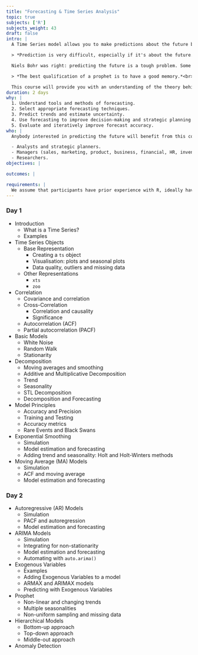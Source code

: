 ```yaml
---
title: "Forecasting & Time Series Analysis"
topic: true
subjects: ['R']
subjects_weight: 43
draft: false
intro: |
  A Time Series model allows you to make predictions about the future based on observations from the past. These models have important applications in science, industry and commerce.

  > *Prediction is very difficult, especially if it's about the future.*<br>&mdash; Niels Bohr, Nobel Laureate (Physics)

  Niels Bohr was right: predicting the future is a tough problem. Some things, like lottery numbers, are inherently unpredictable. Others, like air temperatures and rainfall, are reasonably predictable. Time series analysis makes it possible to assess whether or not predictions are possible and, if they are, build a model which can generate informed predictions for the future with realistic estimates of uncertainty.

  > *The best qualification of a prophet is to have a good memory.*<br>&mdash; George Savile

  This course will provide you with an understanding of the theory behind time series models and the ability to build such models in R. By the end of the course you'll be able to select the appropriate model for your data, train a model and start making predictions.
duration: 2 days
why: |
  1. Understand tools and methods of forecasting.
  2. Select appropriate forecasting techniques.
  3. Predict trends and estimate uncertainty.
  4. Use forecasting to improve decision-making and strategic planning.
  5. Evaluate and iteratively improve forecast accuracy.
who: |
  Anybody interested in predicting the future will benefit from this course.

  - Analysts and strategic planners.
  - Managers (sales, marketing, product, business, financial, HR, inventory and supply chain).
  - Researchers.
objectives: |

outcomes: |

requirements: |
  We assume that participants have prior experience with R, ideally having completed both the the [Introduction to R](https://www.exegetic.biz/training/r-introduction/) and [Data Wrangling](https://www.exegetic.biz/training/r-data-wrangling/) courses.
---
```


### Day 1

- Introduction
    * What is a Time Series?
    * Examples
- Time Series Objects
    * Base Representation
        - Creating a `ts` object
        - Visualisation: plots and seasonal plots
        - Data quality, outliers and missing data
    * Other Representations
        - `xts`
        - `zoo`
- Correlation
    - Covariance and correlation
    - Cross-Correlation
        * Correlation and causality
        * Significance
    - Autocorrelation (ACF)
    - Partial autocorrelation (PACF)
- Basic Models
    * White Noise
    * Random Walk
    * Stationarity
- Decomposition
    * Moving averages and smoothing
    * Additive and Multiplicative Decomposition
    * Trend
    * Seasonality
    * STL Decomposition
    * Decomposition and Forecasting
- Model Principles
    * Accuracy and Precision
    * Training and Testing
    * Accuracy metrics
    * Rare Events and Black Swans
- Exponential Smoothing
    - Simulation
    - Model estimation and forecasting
    - Adding trend and seasonality: Holt and Holt-Winters methods
- Moving Average (MA) Models
    - Simulation
    - ACF and moving average
    - Model estimation and forecasting

### Day 2

- Autoregressive (AR) Models
    - Simulation
    - PACF and autoregression
    - Model estimation and forecasting
- ARIMA Models
    - Simulation
    - Integrating for non-stationarity
    - Model estimation and forecasting
    - Automating with `auto.arima()`
- Exogenous Variables
    * Examples
    * Adding Exogenous Variables to a model
    * ARMAX and ARIMAX models
    * Predicting with Exogenous Variables
- Prophet
    - Non-linear and changing trends
    - Multiple seasonalities
    - Non-uniform sampling and missing data
- Hierarchical Models
    - Bottom-up approach
    - Top-down approach
    - Middle-out approach
- Anomaly Detection
